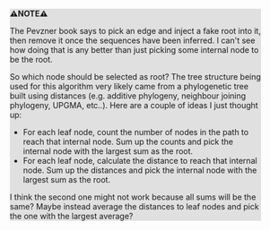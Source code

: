 <div style="margin:2em; background-color: #e0e0e0;">

<strong>⚠️NOTE️️️⚠️</strong>

The Pevzner book says to pick an edge and inject a fake root into it, then remove it once the sequences have been inferred. I can't see how doing that is any better than just picking some internal node to be the root.

So which node should be selected as root? The tree structure being used for this algorithm very likely came from a phylogenetic tree built using distances (e.g. additive phylogeny, neighbour joining phylogeny, UPGMA, etc..). Here are a couple of ideas I just thought up: 

 * For each leaf node, count the number of nodes in the path to reach that internal node. Sum up the counts and pick the internal node with the largest sum as the root.
 * For each leaf node, calculate the distance to reach that internal node. Sum up the distances and pick the internal node with the largest sum as the root.

I think the second one might not work because all sums will be the same? Maybe instead average the distances to leaf nodes and pick the one with the largest average?
</div>

